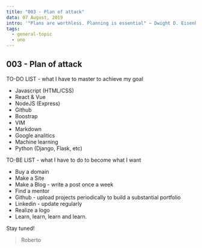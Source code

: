 ```yaml
---
title: "003 - Plan of attack"
data: 07 August, 2019
intro: '"Plans are worthless. Planning is essential" ~ Dwight D. Eisenhower'
tags:
  - general-topic
  - uno
---
```


## 003 - Plan of attack

TO-DO LIST - what I have to master to achieve my goal

- Javascript (HTML/CSS)
- React & Vue
- NodeJS (Express)
- Github
- Boostrap
- VIM
- Markdown
- Google analitics
- Machine learning
- Python (Django, Flask, etc)

TO-BE LIST - what I have to do to become what I want

- Buy a domain
- Make a Site
- Make a Blog - write a post once a week
- Find a mentor
- Github - upload projects periodically to build a substantial portfolio
- Linkedin - update regularly
- Realize a logo
- Learn, learn, learn and learn.

Stay tuned!

> Roberto

